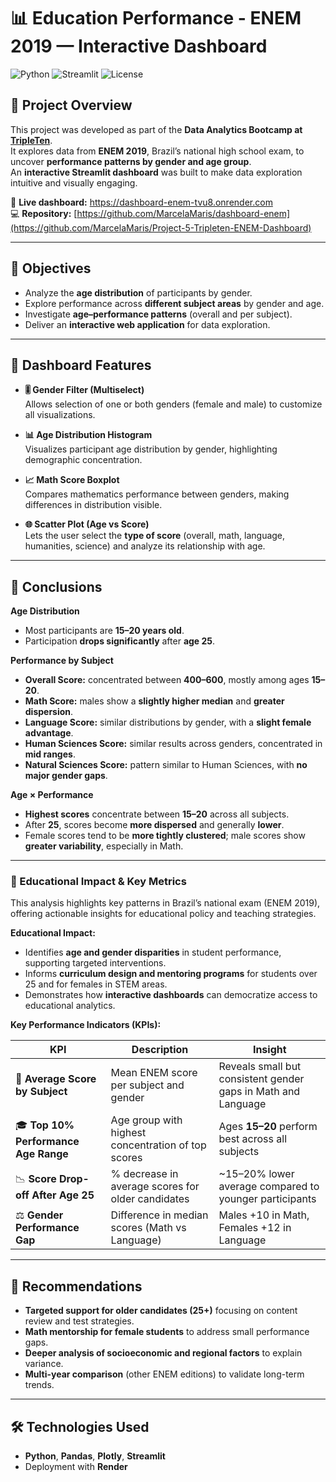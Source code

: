 # 📊 Education Performance - ENEM 2019 — Interactive Dashboard

![Python](https://img.shields.io/badge/Python-3.10+-blue)
![Streamlit](https://img.shields.io/badge/Streamlit-App-red)
![License](https://img.shields.io/badge/License-MIT-green)

## 📌 Project Overview
This project was developed as part of the **Data Analytics Bootcamp at [TripleTen](https://tripleten.com)**.  
It explores data from **ENEM 2019**, Brazil’s national high school exam, to uncover **performance patterns by gender and age group**.  
An **interactive Streamlit dashboard** was built to make data exploration intuitive and visually engaging.


🔗 **Live dashboard:** https://dashboard-enem-tvu8.onrender.com  
💻 **Repository:** [https://github.com/MarcelaMaris/dashboard-enem](https://github.com/MarcelaMaris/Project-5-Tripleten-ENEM-Dashboard)

---

## 🎯 Objectives
- Analyze the **age distribution** of participants by gender.  
- Explore performance across **different subject areas** by gender and age.  
- Investigate **age–performance patterns** (overall and per subject).  
- Deliver an **interactive web application** for data exploration.

---

## 🧭 Dashboard Features

- **🎚️ Gender Filter (Multiselect)**  
  Allows selection of one or both genders (female and male) to customize all visualizations.

- **📊 Age Distribution Histogram**  
  Visualizes participant age distribution by gender, highlighting demographic concentration.

- **📈 Math Score Boxplot**  
  Compares mathematics performance between genders, making differences in distribution visible.

- **🌐 Scatter Plot (Age vs Score)**  
  Lets the user select the **type of score** (overall, math, language, humanities, science) and analyze its relationship with age.

---


## 📌 Conclusions

**Age Distribution**
- Most participants are **15–20 years old**.  
- Participation **drops significantly** after **age 25**.

**Performance by Subject**
- **Overall Score:** concentrated between **400–600**, mostly among ages **15–20**.  
- **Math Score:** males show a **slightly higher median** and **greater dispersion**.  
- **Language Score:** similar distributions by gender, with a **slight female advantage**.  
- **Human Sciences Score:** similar results across genders, concentrated in **mid ranges**.  
- **Natural Sciences Score:** pattern similar to Human Sciences, with **no major gender gaps**.

**Age × Performance**
- **Highest scores** concentrate between **15–20** across all subjects.  
- After **25**, scores become **more dispersed** and generally **lower**.  
- Female scores tend to be **more tightly clustered**; male scores show **greater variability**, especially in Math.

---

### 🧩 Educational Impact & Key Metrics

This analysis highlights key patterns in Brazil’s national exam (ENEM 2019), offering actionable insights for educational policy and teaching strategies.

**Educational Impact:**

* Identifies **age and gender disparities** in student performance, supporting targeted interventions.
* Informs **curriculum design and mentoring programs** for students over 25 and for females in STEM areas.
* Demonstrates how **interactive dashboards** can democratize access to educational analytics.

**Key Performance Indicators (KPIs):**

| KPI                                  | Description                                        | Insight                                                       |
| ------------------------------------ | -------------------------------------------------- | ------------------------------------------------------------- |
| 🧮 **Average Score by Subject**      | Mean ENEM score per subject and gender             | Reveals small but consistent gender gaps in Math and Language |
| 🎓 **Top 10% Performance Age Range** | Age group with highest concentration of top scores | Ages **15–20** perform best across all subjects               |
| 📉 **Score Drop-off After Age 25**   | % decrease in average scores for older candidates  | ~15–20% lower average compared to younger participants        |
| ⚖️ **Gender Performance Gap**        | Difference in median scores (Math vs Language)     | Males +10 in Math, Females +12 in Language                    |

---
## 📝 Recommendations
- **Targeted support for older candidates (25+)** focusing on content review and test strategies.  
- **Math mentorship for female students** to address small performance gaps.  
- **Deeper analysis of socioeconomic and regional factors** to explain variance.  
- **Multi-year comparison** (other ENEM editions) to validate long-term trends.

---

## 🛠️ Technologies Used
- **Python**, **Pandas**, **Plotly**, **Streamlit**  
- Deployment with **Render**





